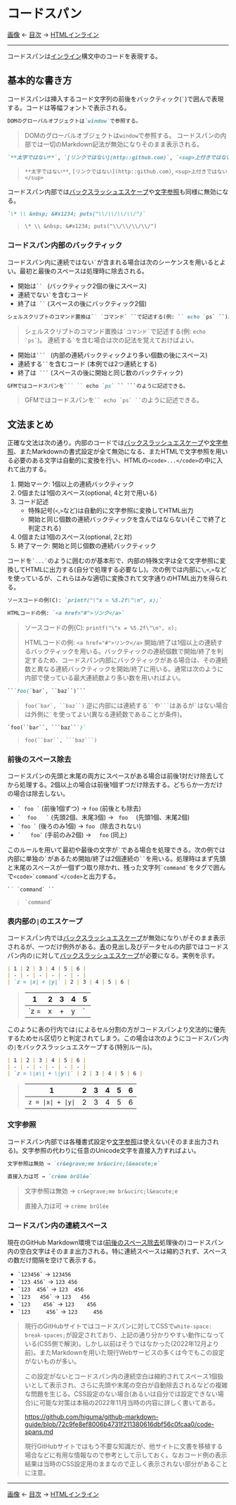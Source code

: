 # コードスパン

[画像](images.md)
← [目次](index.md) →
[HTMLインライン](html-inlines.md)

------------------------------------------------------------------------

コードスパンは[インライン]構文中のコードを表現する。

## 基本的な書き方

コードスパンは挿入するコード文字列の前後をバックティック(`` ` ``)で囲んで表現する。コードは等幅フォントで表示される。

```markdown
DOMのグローバルオブジェクトは`window`で参照する。
```

> DOMのグローバルオブジェクトは`window`で参照する。
コードスパンの内部では一切のMarkdown記法が無効になりそのまま表示される。

```markdown
`**太字ではない**`, `[リンクではない](http::github.com)`, `<sup>上付きではない</sup>`
```

> `**太字ではない**`, `[リンクではない](http::github.com)`, `<sup>上付きではない</sup>`

コードスパン内部では[バックスラッシュエスケープ]や[文字参照]も同様に無効になる。

```markdown
`\* \\ &nbsp; &#x1234; puts("\\/\\/\\/\\/")`
```

> `\* \\ &nbsp; &#x1234; puts("\\/\\/\\/\\/")`

### コードスパン内部のバックティック

コードスパン内に連続ではない`` ` ``が含まれる場合は次のシーケンスを用いるとよい。最初と最後のスペースは処理時に除去される。

* 開始は``` ``  ```&nbsp;(バックティック2個の後にスペース)
* 連続でない`` ` ``を含むコード
* 終了は```  `` ```&nbsp;(スペースの後にバックティック2個)

```markdown
シェルスクリプトのコマンド置換は`` `コマンド` ``で記述する(例: `` echo `ps` ``)。
```

> シェルスクリプトのコマンド置換は`` `コマンド` ``で記述する(例: `` echo `ps` ``)。
連続する`` ` ``を含む場合は次の記法を覚えておけばよい。

* 開始は```` ```  ````&nbsp;(内部の連続バックティックより多い個数の後にスペース)
* 連続する``` `` ```を含むコード (本例では2つ連続とする)
* 終了は````  ``` ````&nbsp;(スペースの後に開始と同じ数のバックティック)

```markdown
GFMではコードスパンを``` `` echo `ps` `` ```のように記述できる。
```

> GFMではコードスパンを``` `` echo `ps` `` ```のように記述できる。
## 文法まとめ

正確な文法は次の通り。内部のコードでは[バックスラッシュエスケープ]や[文字参照]、またMarkdownの書式設定が全て無効になる、またHTMLで文字参照を用いる必要のある文字は自動的に変換を行い、HTMLの`<code>...</code>`の中に入れて出力する。

1. 開始マーク: 1個以上の連続バックティック
2. 0個または1個のスペース(optional, 4と対で用いる)
3. コード記述
    * 特殊記号(`<`,`>`など)は自動的に文字参照に変換してHTML出力
    * 開始と同じ個数の連続バックティックを含んではならない(そこで終了と判定される)
4. 0個または1個のスペース(optional, 2と対)
5. 終了マーク: 開始と同じ個数の連続バックティック

コードを`` `...` ``のように囲むのが基本形で、内部の特殊文字は全て文字参照に変換してHTMLに出力する(自分で処理する必要なし)。次の例では内部に`\`,`<`,`>`などを使っているが、これらはみな適切に変換されて文字通りのHTML出力を得られる。

```markdown
ソースコードの例(C): `printf("\"x = %5.2f\"\n", x);`

HTMLコードの例: `<a href="#">リンク</a>`
```

> ソースコードの例(C): `printf("\"x = %5.2f\"\n", x);`
> 
> HTMLコードの例: `<a href="#">リンク</a>`
開始/終了は1個以上の連続するバックティックを用いる。バックティックの連続個数で開始/終了を判定するため、コードスパン内部にバックティックがある場合は、その連続数と異なる連続バックティックを開始/終了に用いる。通常は次のように内部で使っている最大連続数より多い数を用いればよい。

```markdown
```foo(`bar`, ``baz``)```
```

> ```foo(`bar`, ``baz``)```
逆に内部には連続する` `` `や` ``` `はあるが`` ` ``はない場合は外側に`` ` ``を使ってよい(異なる連続数であることが条件)。
```markdown
`foo(``bar``, ```baz```)`
```

> `foo(``bar``, ```baz```)`
### 前後のスペース除去

コードスパンの先頭と末尾の両方にスペースがある場合は前後1対だけ除去してから処理する。2個以上の場合は前後1個ずつだけ除去する。どちらか一方だけの場合は除去しない。

- `` ` foo ` `` (前後1個ずつ) → ` foo ` (前後とも除去)
- `` `  foo   ` `` (先頭2個、末尾3個) → `  foo   ` (先頭1個、末尾2個)
- `` `foo ` `` (後ろのみ1個) → `foo ` (除去されない)
- `` `   foo` `` (手前のみ2個) → `  foo` (同上)

このルールを用いて最初や最後の文字が`` ` ``である場合を処理できる。次の例では内部に単独の`` ` ``があるため開始/終了は2個連続の` `` `を用いる。処理時はまず先頭と末尾のスペースが一個ずつ取り除かれ、残った文字列`` `command` ``をタグで囲んで``<code>`command`</code>``と出力する。

```markdown
`` `command` ``
```

> `` `command` ``
### 表内部の`|`のエスケープ

コードスパン内では[バックスラッシュエスケープ]が無効になり`\`がそのまま表示されるが、一つだけ例外がある。[表]の見出し及びデータセルの内部ではコードスパン内の`|`に対して[バックスラッシュエスケープ]が必要になる。実例を示す。

```markdown
| 1 | 2 | 3 | 4 | 5 | 6 |
| - | - | - | - | - | - |
| `z = |x| + |y|` | 2 | 3 | 4 | 5 | 6 |
```

> | 1 | 2 | 3 | 4 | 5 | 
> | - | - | - | - | - |
> | `z = |x| + |y|` | 2 | 3 | 4 | 5 | 6 |

このように表の行内では`|`によるセル分割の方がコードスパンより文法的に優先するためセル区切りと判定されてしまう。この場合は次のようにコードスパン内の`|`をバックスラッシュエスケープする(特別ルール)。

```markdown
| 1 | 2 | 3 | 4 | 5 | 6 |
| - | - | - | - | - | - |
| `z = \|x\| + \|y\|` | 2 | 3 | 4 | 5 | 6 |
```

> | 1 | 2 | 3 | 4 | 5 | 6 |
> | - | - | - | - | - | - |
> | `z = \|x\| + \|y\|` | 2 | 3 | 4 | 5 | 6 |
### 文字参照

コードスパン内部では各種書式設定や[文字参照]は使えない(そのまま出力される)。文字参照の代わりに任意のUnicode文字を直接入力すればよい。

```markdown
文字参照は無効 → `cr&egrave;me br&ucirc;l&eacute;e`

直接入力は可 → `crème brûlée`
```

> 文字参照は無効 → `cr&egrave;me br&ucirc;l&eacute;e`
> 
> 直接入力は可 → `crème brûlée`

### コードスパン内の連続スペース

現在のGitHub Markdown環境では([前後のスペース除去](#前後のスペース除去)処理後の)コードスパン内の空白文字はそのまま出力される。特に連続スペースは縮約されず、スペースの数だけ間隔を空けて表示する。

- `` `123456` `` → `123456`
- `` `123 456` `` → `123 456`
- `` `123  456` `` → `123  456`
- `` `123   456` `` → `123   456`
- `` `123    456` `` → `123    456`
- `` `123     456` `` → `123     456`

> 現行のGitHubサイトではコードスパンに対してCSSで`white-space: break-spaces;`が設定されており、上記の通り分かりやすい動作になっている(CSS側で解決)。しかし以前はそうではなかった(2022年12月より前)。またMarkdownを用いた現行Webサービスの多くは今でもこの設定がないものが多い。
> 
> この設定がないとコードスパン内の連続空白は縮約されてスペース1個扱いとして表示され、さらに先頭や末尾の空白が自動除去されるなどの複雑な問題を生じる。CSS設定のない場合(あるいは自分では設定できない場合)に可能な対策は本稿の2022年11月当時の内容に詳しく書いてある。
> 
> https://github.com/higuma/github-markdown-guide/blob/72c9fe8ef8006b4731f211380616dbf56c0fcaa0/code-spans.md
> 
> 現行GitHubサイトではもう不要な知識だが、他サイトに文書を移植する場合などに有用な情報なので参考として示しておく。なおコード例の表示結果は当時のCSS設定用のままなので正しく表示されない部分があることに注意。

------------------------------------------------------------------------

[画像](images.md)
← [目次](index.md) →
[HTMLインライン](html-inlines.md)

[インライン]: inlines.md
[バックスラッシュエスケープ]: characters.md#バックスラッシュエスケープ
[表]: tables.md
[文字参照]: characters.md#文字参照
